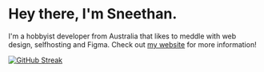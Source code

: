 # Hey there, I'm Sneethan.

I'm a hobbyist developer from Australia that likes to meddle with web design, selfhosting and Figma.
Check out [my website](https://sneethan.xyz) for more information!

[![GitHub Streak](https://github-readme-streak-stats.herokuapp.com/?user=Sneethan&theme=dark)](https://git.io/streak-stats)
